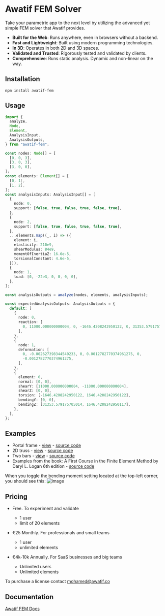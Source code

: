 # Awatif FEM Solver

Take your parametric app to the next level by utilizing the advanced yet simple FEM solver that Awatif provides.

- **Built for the Web**: Runs anywhere, even in browsers without a backend.
- **Fast and Lightweight**: Built using modern programming technologies.
- **In 3D**: Operates in both 2D and 3D spaces.
- **Validated and Trusted**: Rigorously tested and validated by clients.
- **Comprehensive**: Runs static analysis. Dynamic and non-linear on the way.

## Installation

```
npm install awatif-fem
```

## Usage

```typescript
import {
  analyze,
  Node,
  Element,
  AnalysisInput,
  AnalysisOutputs,
} from "awatif-fem";

const nodes: Node[] = [
  [0, 0, 3],
  [3, 0, 3],
  [3, 0, 0],
];
const elements: Element[] = [
  [0, 1],
  [1, 2],
];
const analysisInputs: AnalysisInput[] = [
  {
    node: 0,
    support: [false, true, false, true, false, true],
  },
  {
    node: 2,
    support: [false, true, false, true, false, true],
  },
  ...elements.map((_, i) => ({
    element: i,
    elasticity: 210e9,
    shearModulus: 84e9,
    momentOfInertiaZ: 16.6e-5,
    torsionalConstant: 4.6e-5,
  })),
  {
    node: 1,
    load: [0, -22e3, 0, 0, 0, 0],
  },
];

const analysisOutputs = analyze(nodes, elements, analysisInputs);

const expectedAnalysisOutputs: AnalysisOutputs = {
  default: [
    {
      node: 0,
      reaction: [
        0, 11000.000000000004, 0, -1646.4208242950122, 0, 31353.579175705014,
      ],
    },
    {
      node: 1,
      deformation: [
        0, -0.002627398344540233, 0, 0.0012782770374961275, 0,
        -0.0012782770374961275,
      ],
    },
    {
      element: 0,
      normal: [0, 0],
      shearY: [11000.000000000004, -11000.000000000004],
      shearZ: [0, 0],
      torsion: [-1646.4208242950122, 1646.4208242950122],
      bendingY: [0, 0],
      bendingZ: [31353.579175705014, 1646.4208242950117],
    },
  ],
};
```

## Examples

- Portal frame - [view](https://awatif.co/examples/portal-frame/) - [source code](https://github.com/madil4/awatif/blob/main/examples/portal-frame/main.ts)
- 2D truss - [view](https://awatif.co/examples/2d-truss/) - [source code](https://github.com/madil4/awatif/blob/main/examples/2d-truss/main.ts)
- Two bars - [view](https://awatif.co/examples/two-bars/) - [source code](https://github.com/madil4/awatif/blob/main/examples/two-bars/main.ts)
- Examples from the book: A First Course in the Finite Element Method by Daryl L. Logan 6th edition - [source code](https://github.com/madil4/awatif/tree/main/awatif-fem/examples)

When you toggle the bending moment setting located at the top-left corner, you should see this:
![image](https://github.com/madil4/awatif/assets/3858873/1588f4b3-c87f-426c-a1e6-62130ecfac3e)

## Pricing

- Free. To experiment and validate

  - 1 user
  - limit of 20 elements

- €25 Monthly. For professionals and small teams

  - 1 user
  - unlimited elements

- €4k-10k Annually. For SaaS businesses and big teams
  - Unlimited users
  - Unlimited elements

To purchase a license contact mohamed@awatif.co

## Documentation

[Awatif FEM Docs](https://awatif.co/awatif-fem/)
